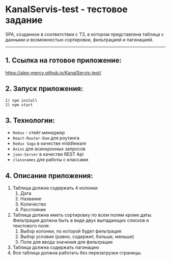 # KanalServis-test - тестовое задание
SPA, созданное в соответствии с ТЗ, в котором представлена таблица с данными и возможностью сортировки, фильтрацией и пагинацией.
____

## 1. Ссылка на готовое приложение:

https://alex-mercy.github.io/KanalServis-test/

## 2. Запуск приложения:
```
1) npm install
2) npm start
```
## 3. Технологии:
* ```Redux``` - стейт менеджер
* ```React-Router-Dom``` для роутинга
*  ```Redux Saga``` в качестве middleware
* ```Axios``` для асинхронных запросов
* ```json-Server``` в качестве REST Api
*  ```classnames``` для работы с классами

## 4. Описание приложения:

1. Таблица должна содержать 4 колонки:
    1. Дата
    2. Название
    3. Количество
    4. Расстояние
2. Таблица должна иметь сортировку по всем полям кроме даты. Фильтрация должна быть в виде двух выпадающих списков и текстового поля:
    1. Выбор колонки, по которой будет фильтрация
    2. Выбор условия (равно, содержит, больше, меньше)
    3. Поле для ввода значения для фильтрации
3. Таблица должна содержать пагинацию
4. Вся таблица должна работать без перезагрузки страницы.
